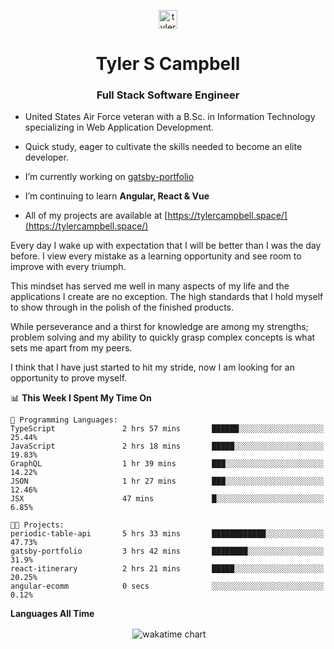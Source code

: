 <p align="center">
<a href="https://linkedin.com/in/tyler-campbell36" target="blank"><img align="center" src="https://cdn.jsdelivr.net/npm/simple-icons@3.0.1/icons/linkedin.svg" alt="tyler-campbell36" height="30" width="30" /></a>
</p>
<h1 align="center">Tyler S Campbell</h1>
<h3 align="center">Full Stack Software Engineer</h3>

* United States Air Force veteran with a B.Sc. in Information Technology specializing in Web Application Development. 

* Quick study, eager to cultivate the skills needed to become an elite developer.

* I’m currently working on [gatsby-portfolio](https://github.com/t36campbell/gatsby-portfolio)

* I’m continuing to learn **Angular, React & Vue**

* All of my projects are available at [https://tylercampbell.space/](https://tylercampbell.space/)

Every day I wake up with expectation that I will be better than I was the day before. I view every mistake as a learning opportunity and see room to improve with every triumph.

This mindset has served me well in many aspects of my life and the applications I create are no exception. The high standards that I hold myself to show through in the polish of the finished products.

While perseverance and a thirst for knowledge are among my strengths; problem solving and my ability to quickly grasp complex concepts is what sets me apart from my peers.

I think that I have just started to hit my stride, now I am looking for an opportunity to prove myself.

<!--START_SECTION:waka-->
📊 **This Week I Spent My Time On** 

```text
💬 Programming Languages: 
TypeScript               2 hrs 57 mins       ██████░░░░░░░░░░░░░░░░░░░   25.44% 
JavaScript               2 hrs 18 mins       █████░░░░░░░░░░░░░░░░░░░░   19.83% 
GraphQL                  1 hr 39 mins        ███░░░░░░░░░░░░░░░░░░░░░░   14.22% 
JSON                     1 hr 27 mins        ███░░░░░░░░░░░░░░░░░░░░░░   12.46% 
JSX                      47 mins             █░░░░░░░░░░░░░░░░░░░░░░░░   6.85%

🐱‍💻 Projects: 
periodic-table-api       5 hrs 33 mins       ████████████░░░░░░░░░░░░░   47.73% 
gatsby-portfolio         3 hrs 42 mins       ████████░░░░░░░░░░░░░░░░░   31.9% 
react-itinerary          2 hrs 21 mins       █████░░░░░░░░░░░░░░░░░░░░   20.25% 
angular-ecomm            0 secs              ░░░░░░░░░░░░░░░░░░░░░░░░░   0.12%

```


<!--END_SECTION:waka-->
**Languages All Time** 
<p align="center">&nbsp;<img align="center" alt="wakatime chart"
src="https://wakatime.com/share/@738aac7f-8868-4bc3-a1df-4c36703ee4b6/f86255e0-cf1e-483e-9ae4-5c0fdb9a56f8.png"/></p>

